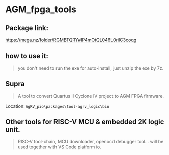# AGM_fpga_tools
## Package link:
https://mega.nz/folder/RGMBTQRY#IP4mOtQL046L0rilC3coqg

## how to use it:

> you don't need to run the exe for auto-install, just unzip the exe by 7z.

## Supra
> A tool to convert Quartus II Cyclone IV project to AGM FPGA firmware.

Location: `AgRV_pio\packages\tool-agrv_logic\bin`

## Other tools for RISC-V MCU & embedded 2K logic unit.
> RISC-V tool-chain, MCU downloader, openocd debugger tool...
> will be used together with VS Code platform io.
